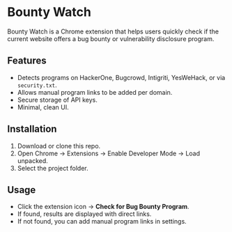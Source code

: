 # Bounty Watch

Bounty Watch is a Chrome extension that helps users quickly check if the current website offers a bug bounty or vulnerability disclosure program.

## Features
- Detects programs on HackerOne, Bugcrowd, Intigriti, YesWeHack, or via `security.txt`.
- Allows manual program links to be added per domain.
- Secure storage of API keys.
- Minimal, clean UI.

## Installation
1. Download or clone this repo.
2. Open Chrome → Extensions → Enable Developer Mode → Load unpacked.
3. Select the project folder.

## Usage
- Click the extension icon → **Check for Bug Bounty Program**.
- If found, results are displayed with direct links.
- If not found, you can add manual program links in settings.



